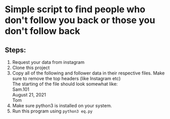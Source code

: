 # Simple script to find people who don't follow you back or those you don't follow back

## Steps:
1. Request your data from instagram
2. Clone this project
3. Copy all of the following and follower data in their respective files. Make sure to remove the top headers (like Instagram etc)  
The starting of the file should look somewhat like:  
Sam.101  
August 21, 2021  
Tom 
4. Make sure python3 is installed on your system.
5. Run this program using ```python3 eq.py```
